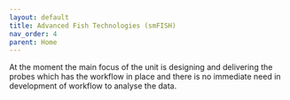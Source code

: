 ```yaml
---
layout: default
title: Advanced Fish Technologies (smFISH)
nav_order: 4
parent: Home
---
```


At the moment the main focus of the unit is designing and delivering the probes which has the workflow in place and there is no immediate need in development of workflow to analyse the data. 